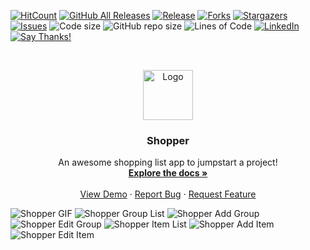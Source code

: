 <!-- Hello :) -->

<!-- PROJECT SHIELDS -->
[![HitCount](http://hits.dwyl.com/Jaredible/CS4020-Project-3.svg)](http://hits.dwyl.com/Jaredible/CS4020-Project-3)
[![GitHub All Releases](https://img.shields.io/github/downloads/Jaredible/CS4020-Project-3/total.svg)](https://github.com/Jaredible/CS4020-Project-3/releases/)
[![Release](https://img.shields.io/github/release/Jaredible/CS4020-Project-3.svg)](https://github.com/Jaredible/CS4020-Project-3/releases/)
[![Forks][forks-shield]][forks-url]
[![Stargazers][stars-shield]][stars-url]
[![Issues][issues-shield]][issues-url]
![Code size](https://img.shields.io/github/languages/code-size/Jaredible/CS4020-Project-3.svg)
![GitHub repo size](https://img.shields.io/github/repo-size/Jaredible/CS4020-Project-3.svg)
![Lines of Code](https://tokei.rs/b1/github/Jaredible/CS4020-Project-3?category=code)
[![LinkedIn][linkedin-shield]][linkedin-url]
[![Say Thanks!](https://img.shields.io/badge/say-thanks-ff69b4.svg)](https://saythanks.io/to/jareddiehl96@gmail.com)



<!-- PROJECT LOGO -->
<br />
<p align="center">
  <a href="https://github.com/jaredible/CS4020-Project-3">
    <img src="https://github.com/jaredible/CS4020-Project-3/blob/master/app/src/main/res/mipmap-xxxhdpi/ic_launcher.png" alt="Logo" width="80" height="80">
  </a>
  
  <h3 align="center">Shopper</h3>
  
  <p align="center">
    An awesome shopping list app to jumpstart a project!
    <br />
    <a href="https://github.com/jaredible/CS4020-Project-3/wiki"><strong>Explore the docs »</strong></a>
    <br />
    <br />
    <a href="#">View Demo</a>
    ·
    <a href="https://github.com/jaredible/CS4020-Project-3/issues">Report Bug</a>
    ·
    <a href="https://github.com/jaredible/CS4020-Project-3/issues">Request Feature</a>
  </p>
</p>



![Shopper GIF](https://github.com/jaredible/CS4020-Project-3/blob/master/content/shopper.gif)
![Shopper Group List](https://github.com/jaredible/CS4020-Project-3/blob/master/content/group_list.png)
![Shopper Add Group](https://github.com/jaredible/CS4020-Project-3/blob/master/content/add_group.png)
![Shopper Edit Group](https://github.com/jaredible/CS4020-Project-3/blob/master/content/edit_group.png)
![Shopper Item List](https://github.com/jaredible/CS4020-Project-3/blob/master/content/item_list.png)
![Shopper Add Item](https://github.com/jaredible/CS4020-Project-3/blob/master/content/add_item.png)
![Shopper Edit Item](https://github.com/jaredible/CS4020-Project-3/blob/master/content/edit_item.png)



<!-- MARKDOWN LINKS & IMAGES -->
[issues-shield]: https://img.shields.io/github/issues/jaredible/CS4020-Project-3
[issues-url]: https://github.com/jaredible/CS4020-Project-3/issues
[forks-shield]: https://img.shields.io/github/forks/jaredible/CS4020-Project-3
[forks-url]: https://github.com/jaredible/CS4020-Project-3/network/members
[stars-shield]: https://img.shields.io/github/stars/jaredible/CS4020-Project-3
[stars-url]: https://github.com/jaredible/CS4020-Project-3/stargazers
[linkedin-shield]: https://img.shields.io/badge/-LinkedIn-black.svg?style=flat-square&logo=linkedin&colorB=555
[linkedin-url]: https://linkedin.com/in/jared-michael-diehl

